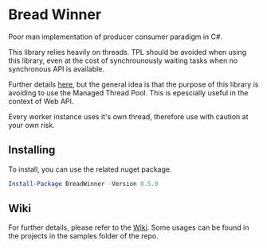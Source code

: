 # Bread Winner

Poor man implementation of producer consumer paradigm in C#.

This library relies heavily on threads. TPL should be avoided when using this library, even at the cost of synchrounously waiting tasks when no synchronous API is available. 

Further details [here][justification], but the general idea is that the purpose of this library is avoiding to use the Managed Thread Pool. This is epescially useful in the context of Web API.

Every worker instance uses it's own thread, therefore use with caution at your own risk.

## Installing

To install, you can use the related nuget package.
```powershell
Install-Package BreadWinner -Version 0.5.0
```

## Wiki
For further details, please refer to the [Wiki][home]. Some usages can be found in the projects in the samples folder of the repo.

[home]: https://github.com/gugu91/bread-winner/wiki
[justification]: https://github.com/gugu91/bread-winner/wiki#justification
